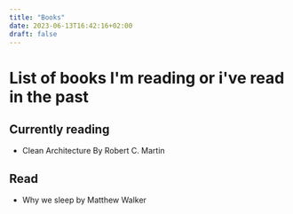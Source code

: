 ```yaml
---
title: "Books"
date: 2023-06-13T16:42:16+02:00
draft: false
---
```



# List of books I'm reading or i've read in the past


## Currently reading


- Clean Architecture By Robert C. Martin


## Read


- Why we sleep by Matthew Walker



